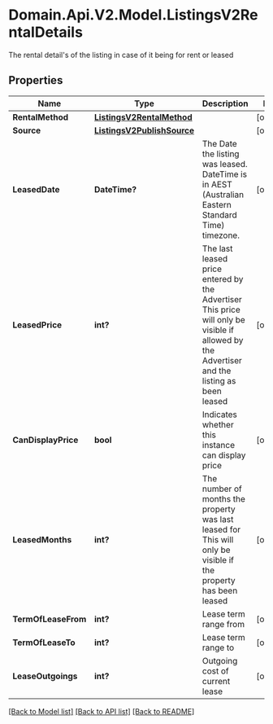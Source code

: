 # Domain.Api.V2.Model.ListingsV2RentalDetails
The rental detail's of the listing in case of it being for rent or leased
## Properties

Name | Type | Description | Notes
------------ | ------------- | ------------- | -------------
**RentalMethod** | [**ListingsV2RentalMethod**](ListingsV2RentalMethod.md) |  | [optional] 
**Source** | [**ListingsV2PublishSource**](ListingsV2PublishSource.md) |  | [optional] 
**LeasedDate** | **DateTime?** | The Date the listing was leased. DateTime is in AEST (Australian Eastern Standard Time) timezone. | [optional] 
**LeasedPrice** | **int?** | The last leased price entered by the Advertiser   This price will only be visible if allowed by the Advertiser  and the listing as been leased | [optional] 
**CanDisplayPrice** | **bool** | Indicates whether this instance can display price | [optional] 
**LeasedMonths** | **int?** | The number of months the property was last leased for  This will only be visible if the property has been leased | [optional] 
**TermOfLeaseFrom** | **int?** | Lease term range from | [optional] 
**TermOfLeaseTo** | **int?** | Lease term range to | [optional] 
**LeaseOutgoings** | **int?** | Outgoing cost of current lease | [optional] 

[[Back to Model list]](../README.md#documentation-for-models) [[Back to API list]](../README.md#documentation-for-api-endpoints) [[Back to README]](../README.md)

